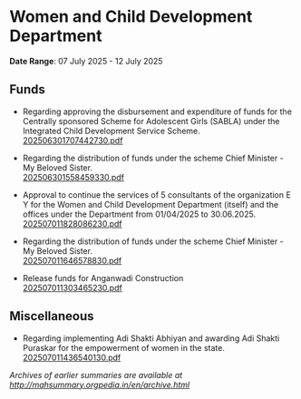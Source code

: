 # Women and Child Development Department

**Date Range**: 07 July 2025 - 12 July 2025


## Funds
- Regarding approving the disbursement and expenditure of funds for the Centrally sponsored Scheme for Adolescent Girls (SABLA) under the Integrated Child Development Service Scheme.\
  [202506301707442730.pdf](https://gr.maharashtra.gov.in/Site/Upload/Government%20Resolutions/English/202506301707442730.pdf)

- Regarding the distribution of funds under the scheme Chief Minister - My Beloved Sister.\
  [202506301558459330.pdf](https://gr.maharashtra.gov.in/Site/Upload/Government%20Resolutions/English/202506301558459330.pdf)

- Approval to continue the services of 5 consultants of the organization E  Y for the Women and Child Development Department (itself) and the offices under the Department from 01/04/2025 to 30.06.2025.\
  [202507011828086230.pdf](https://gr.maharashtra.gov.in/Site/Upload/Government%20Resolutions/English/202507011828086230.pdf)

- Regarding the distribution of funds under the scheme Chief Minister - My Beloved Sister.\
  [202507011646578830.pdf](https://gr.maharashtra.gov.in/Site/Upload/Government%20Resolutions/English/202507011646578830.pdf)

- Release funds for Anganwadi Construction\
  [202507011303465230.pdf](https://gr.maharashtra.gov.in/Site/Upload/Government%20Resolutions/English/202507011303465230.pdf)

## Miscellaneous
- Regarding implementing Adi Shakti Abhiyan and awarding Adi Shakti Puraskar for the empowerment of women in the state.\
  [202507011436540130.pdf](https://gr.maharashtra.gov.in/Site/Upload/Government%20Resolutions/English/202507011436540130.pdf)


*Archives of earlier summaries are available at http://mahsummary.orgpedia.in/en/archive.html*